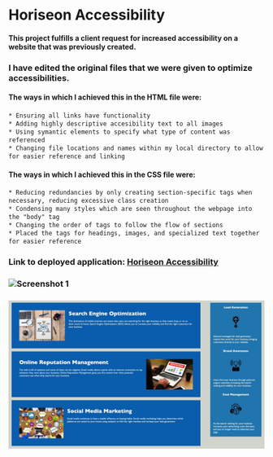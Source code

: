 # Horiseon Accessibility
#### This project fulfills a client request for increased accessibility on a website that was previously created.

### I have edited the original files that we were given to optimize accessibilities. 
#### **The ways in which I achieved this in the HTML file were:**
    * Ensuring all links have functionality
    * Adding highly descriptive accesibility text to all images
    * Using symantic elements to specify what type of content was referenced
    * Changing file locations and names within my local directory to allow for easier reference and linking
#### **The ways in which I achieved this in the CSS file were:**
    * Reducing redundancies by only creating section-specific tags when necessary, reducing excessive class creation
    * Condensing many styles which are seen throughout the webpage into the "body" tag
    * Changing the order of tags to follow the flow of sections
    * Placed the tags for headings, images, and specialized text together for easier reference
   

### Link to deployed application: [Horiseon Accessibility](https://meganbryan.github.io/HoriseonAccessibility/)

### ![Screenshot 1](images/Horiseon_SS1.jpeg)
### ![Screenshot 2](images/Horiseon_SS2.jpeg)
